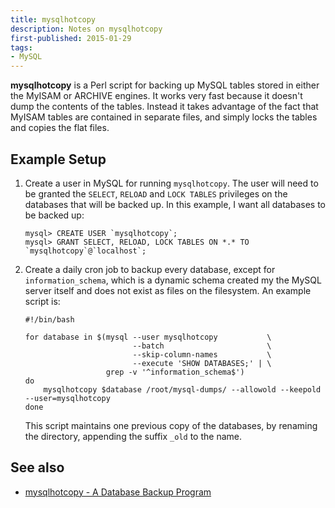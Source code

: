 ```yaml
---
title: mysqlhotcopy
description: Notes on mysqlhotcopy
first-published: 2015-01-29
tags:
- MySQL
---
```


**mysqlhotcopy** is a Perl script for backing up MySQL tables stored in either 
the MyISAM or ARCHIVE engines. It works very fast because it doesn't dump the 
contents of the tables. Instead it takes advantage of the fact that MyISAM 
tables are contained in separate files, and simply locks the tables and copies 
the flat files.

Example Setup
-------------

1.  Create a user in MySQL for running `mysqlhotcopy`. The user will need to be 
    granted the `SELECT`, `RELOAD` and `LOCK TABLES` privileges on the
    databases that will be backed up. In this example, I want all databases to 
    be backed up:

        mysql> CREATE USER `mysqlhotcopy`;
        mysql> GRANT SELECT, RELOAD, LOCK TABLES ON *.* TO `mysqlhotcopy`@`localhost`;

2.  Create a daily cron job to backup every database, except for 
    `information_schema`, which is a dynamic schema created my the MySQL server 
    itself and does not exist as files on the filesystem. An example script is:

        #!/bin/bash

        for database in $(mysql --user mysqlhotcopy           \
                                --batch                       \
                                --skip-column-names           \
                                --execute 'SHOW DATABASES;' | \
                          grep -v '^information_schema$')
        do
            mysqlhotcopy $database /root/mysql-dumps/ --allowold --keepold --user=mysqlhotcopy
        done

    This script maintains one previous copy of the databases, by renaming the 
    directory, appending the suffix `_old` to the name. 

See also
--------

*   [mysqlhotcopy - A Database Backup Program](http://dev.mysql.com/doc/refman/5.6/en/mysqlhotcopy.html)
